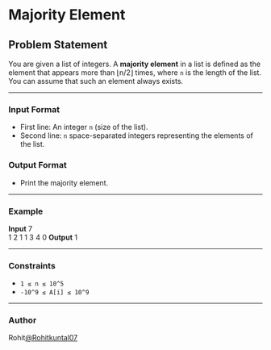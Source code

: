 # Majority Element

## Problem Statement
You are given a list of integers. A **majority element** in a list is defined as the element that appears more than ⌊n/2⌋ times, where `n` is the length of the list.  
You can assume that such an element always exists.

---

### Input Format
- First line: An integer `n` (size of the list).  
- Second line: `n` space-separated integers representing the elements of the list.

### Output Format
- Print the majority element.

---

### Example
**Input**
7<br>
1 2 1 1 3 4 0
**Output**
1<br>

---
### Constraints
- `1 ≤ n ≤ 10^5`  
- `-10^9 ≤ A[i] ≤ 10^9`  

---

### Author
Rohit[@Rohitkuntal07](https://github.com/Rohitkuntal07)
